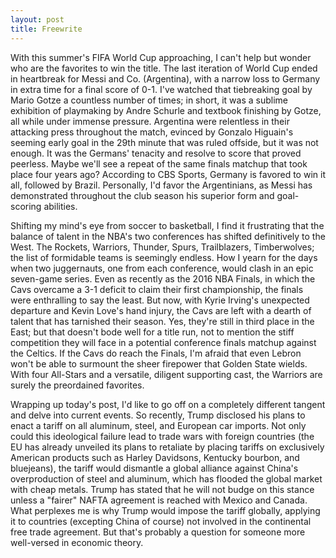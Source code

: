 ```yaml
---
layout: post
title: Freewrite
---
```


With this summer's FIFA World Cup approaching, I can't help but wonder who are the favorites to win the title. The last iteration of World Cup ended in heartbreak for Messi and Co. (Argentina), with a narrow loss to Germany in extra time for a final score of 0-1. I've watched that tiebreaking goal by Mario Gotze a countless number of times; in short, it was a sublime exhibition of playmaking by Andre Schurle and textbook finishing by Gotze, all while under immense pressure. Argentina were relentless in their attacking press throughout the match, evinced by Gonzalo Higuain's seeming early goal in the 29th minute that was ruled offside, but it was not enough. It was the Germans' tenacity and resolve to score that proved peerless. Maybe we'll see a repeat of the same finals matchup that took place four years ago? According to CBS Sports, Germany is favored to win it all, followed by Brazil. Personally, I'd favor the Argentinians, as Messi has demonstrated throughout the club season his superior form and goal-scoring abilities.

Shifting my mind's eye from soccer to basketball, I find it frustrating that the balance of talent in the NBA's two conferences has shifted definitively to the West. The Rockets, Warriors, Thunder, Spurs, Trailblazers, Timberwolves; the list of formidable teams is seemingly endless. How I yearn for the days when two juggernauts, one from each conference, would clash in an epic seven-game series. Even as recently as the 2016 NBA Finals, in which the Cavs overcame a 3-1 deficit to claim their first championship, the finals were enthralling to say the least. But now, with Kyrie Irving's unexpected departure and Kevin Love's hand injury, the Cavs are left with a dearth of talent that has tarnished their season. Yes, they're still in third place in the East; but that doesn't bode well for a title run, not to mention the stiff competition they will face in a potential conference finals matchup against the Celtics. If the Cavs do reach the Finals, I'm afraid that even Lebron won't be able to surmount the sheer firepower that Golden State wields. With four All-Stars and a versatile, diligent supporting cast, the Warriors are surely the preordained favorites.

Wrapping up today's post, I'd like to go off on a completely different tangent and delve into current events. So recently, Trump disclosed his plans to enact a tariff on all aluminum, steel, and European car imports. Not only could this ideological failure lead to trade wars with foreign countries (the EU has already unveiled its plans to retaliate by placing tariffs on exclusively American products such as Harley Davidsons, Kentucky bourbon, and bluejeans), the tariff would dismantle a global alliance against China's overproduction of steel and aluminum, which has flooded the global market with cheap metals. Trump has stated that he will not budge on this stance unless a "fairer" NAFTA agreement is reached with Mexico and Canada. What perplexes me is why Trump would impose the tariff globally, applying it to countries (excepting China of course) not involved in the continental free trade agreement. But that's probably a question for someone more well-versed in economic theory.
